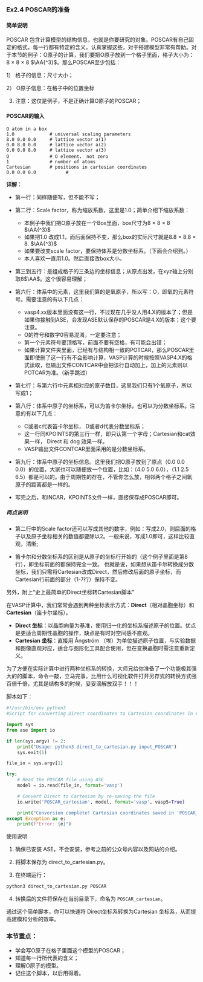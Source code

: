 ### Ex2.4 POSCAR的准备

#### 简单说明
POSCAR 包含计算模型的结构信息，也就是你要研究的对象。POSCAR有自己固定的格式，每一行都有特定的含义，认真掌握这些，对于搭建模型非常有帮助。对于本节的例子：O原子的计算，我们要把O原子放到一个格子里面，格子大小为：8 $\times$ 8 $\times$ 8 $\AA{^3}$。那么POSCAR至少包括：

1） 格子的信息：尺寸大小；

2） O原子信息：在格子中的位置坐标

3)  注意：这仅是例子，不是正确计算O原子的POSCAR；


#### POSCAR的输入

```
O atom in a box 
1.0             # universal scaling parameters 
8.0 0.0 0.0     # lattice vector a(1) 
0.0 8.0 0.0     # lattice vector a(2)  
0.0 0.0 8.0     # lattice vector a(3)  
O               # O element， not zero
1               # number of atoms 
Cartesian       # positions in cartesian coordinates 
0.0 0.0 0.0           #
```

**详解：**

* 第一行：同样随便写，但不能不写；
* 第二行：Scale factor，称为缩放系数，这里是1.0；简单介绍下缩放系数：
  * 本例子中我们把O原子放在一个Box里面，box尺寸为8 $\times$ 8 $\times$ 8 $\AA{^3}$
  * 如果把1.0 改成1.1，而后面保持不变，那么box的实际尺寸就是8.8 $\times$ 8.8 $\times$ 8. $\AA{^3}$
  * 如果要改变scale factor，要保持体系是分数坐标系。（下面会介绍到。）
  * 本人喜欢一直用1.0。然后直接改box大小。

* 第三到五行：是组成格子的三条边的坐标信息；从原点出发，在xyz轴上分别取8$\AA$。这个很容易理解；
* 第六行：体系中的元素，这里我们算的是氧原子，所以写：O，即氧的元素符号。需要注意的有以下几点：
  * vasp4.xx版本里面没有这一行，不过现在几乎没人用4.X的版本了；但是如果你接触到ASE，会发现ASE默认保存的POSCAR是4.X的版本；这个要注意。
  * O的符号和数字0容易混淆，一定要注意；
  * 第一个元素符号要顶格写，前面不要有空格，有可能会出错；
  * 如果计算文件夹里面，已经有与结构相一致的POTCAR，那么POSCAR里面即使删了这一行有不会影响计算，VASP计算的时候按照VASP4.X的格式读取，但输出文件CONTCAR中会把该行自动加上，加上的元素则以POTCAR为准。（新手跳过）
* 第七行：与第六行中元素相对应的原子数目，这里我们只有1个氧原子，所以写成1；
* 第八行：体系中原子的坐标系，可以为笛卡尔坐标，也可以为分数坐标系。注意的有以下几点：
  * C或者c代表笛卡尔坐标， D或者d代表分数坐标系；
  * 这一行同KPOINTS的第三行一样，即只认第一个字母；Cartesian和cat效果一样， Direct 和 dog 效果一样。
  * VASP输出文件CONTCAR里面采用的是分数坐标系。
* 第九行：体系中原子的坐标信息。这里我们把O原子放到了原点（0.0 0.0 0.0）的位置，大家也可以随便放一个位置，比如：（4.0 5.0 6.0），（1.1 2.5 6.5）都是可以的。由于周期性的存在，不管你怎么放，相邻两个格子之间氧原子的距离都是一样的。
* 写完之后，和INCAR，KPOINTS文件一样，直接保存成POSCAR即可。

##### 两点说明

* 第二行中的Scale factor还可以写成其他的数字，例如：写成2.0，则后面的格子以及原子坐标相关的数值都要除以2。一般来说，写成1.0即可，这样比较直观，清晰;

* 笛卡尔和分数坐标系的区别是从原子的坐标行开始的（这个例子里面是第8行），即坐标前面的都保持完全一致。 也就是说，如果想从笛卡尔转换成分数坐标，我们只需将Cartesian改成Direct，然后修改后面的原子坐标，而Cartesian行前面的部分（1-7行）保持不变。


另外，附上“史上最简单的Direct坐标转Cartesian脚本”

在VASP计算中，我们常常会遇到两种坐标表示方式：**Direct**（相对晶胞坐标）和**Cartesian**（笛卡尔坐标）。

- **Direct 坐标**：以晶胞向量为基准，使用归一化的坐标系描述原子的位置。优点是更适合周期性晶胞的操作，缺点是有时对空间感不直观。
- **Cartesian 坐标**：直接用 Ångström （埃）为单位描述原子位置，与实验数据和图像直观对应，适合与图形化工具配合使用，但在变换晶胞时需注意重新定义。

为了方便在实际计算中进行两种坐标系的转换，大师兄给你准备了一个功能极其强大的的脚本，命令一敲，立马完事。比用什么可视化软件打开另存式的转换方式强百倍千倍，尤其是结构多的时候，妥妥滴解放双手！！！


脚本如下：

```python
#!/usr/bin/env python3
#Script for converting Direct coordinates to Cartesian coordinates in VASP POSCAR files.

import sys
from ase import io

if len(sys.argv) != 2:
    print("Usage: python3 direct_to_cartesian.py input_POSCAR")
    sys.exit(1)

file_in = sys.argv[1]

try:
    # Read the POSCAR file using ASE
    model = io.read(file_in, format='vasp')

    # Convert Direct to Cartesian by re-saving the file
    io.write('POSCAR_cartesian', model, format='vasp', vasp5=True)

    print("Conversion complete! Cartesian coordinates saved in 'POSCAR_cartesian'.")
except Exception as e:
    print(f"Error: {e}")
```


使用说明

1. 确保已安装 ASE，不会安装，参考之前的公众号内容以及网站的介绍。

2. 将脚本保存为 direct_to_cartesian.py。

3. 在终端运行：

```bash
python3 direct_to_cartesian.py POSCAR
```

4. 转换后的文件将保存在当前目录下，命名为 `POSCAR_cartesian`。


通过这个简单脚本，你可以快速将 Direct坐标系转换为Cartesian 坐标系，从而提高建模和分析的效率。



### 本节重点：

* 学会写O原子在格子里面这个模型的POSCAR；
* 知道每一行所代表的含义；
* 理解O原子的模型。
* 记住这个脚本，以后用得着。
